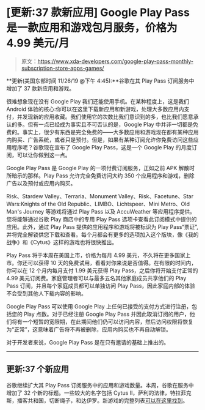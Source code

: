 # [更新:37 款新应用] Google Play Pass 是一款应用和游戏包月服务，价格为 4.99 美元/月

> 原文：<https://www.xda-developers.com/google-play-pass-monthly-subscription-store-apps-games/>

**更新(美国东部时间 11/26/19 @下午 4:45):**谷歌在其 Play Pass 订阅服务中增加了 37 款新应用和游戏。

很难想象现在没有 Google Play 我们还能使用手机。在某种程度上，这是我们 Android 体验的核心:你可以在这里下载新应用和新游戏，处理大多数应用内支付，并发现新的应用收藏。我们使用它的次数比我们意识到的多，也比我们愿意承认的多。但有一点已经成为事实且不可否认的是，Google Play 中并非一切都是免费的。事实上，很少有东西是完全免费的——大多数应用和游戏现在都有某种应用内购买、广告系统，或者只是预付。但是，如果有某种订阅允许你免费访问这些应用程序呢？谷歌现在宣布了 Google Play Pass，这是一个 Google Play 的月度订阅，可以让你做到这一点。

Google Play Pass 是 Google Play 的一项付费订阅服务，正如之前 APK 解散时所暗示的那样。Play Pass 允许完全免费访问大约 350 个应用程序和游戏，删除广告以及预付或应用内购买。

Risk、Stardew Valley、Terraria、Monument Valley、Risk、Facetune、Star Wars:Knights of the Old Republic、LIMBO、Lichtspeer、Mini Metro、Old Man's Journey 等游戏将通过 Play Pass 以及 AccuWeather 等应用程序提供。您将能够通过谷歌 Play 商店中的专用 Play Pass 选项卡查看此订阅模式中提供的应用。此外，通过 Play Pass 提供的应用程序和游戏将被标识为 Play Pass“票证”,并将完全解锁供您下载和查看。每个月都会有更多的选项加入这个版块，像《我的战争》和《Cytus》这样的游戏也将很快推出。

Play Pass 将于本周在美国上市，价格为每月 4.99 美元，不久将在更多国家上市。你还可以获得 10 天的免费试用，看看对你来说是否值得。在有限的时间内，你可以在 12 个月内每月支付 1.99 美元获得 Play Pass，之后你将开始支付正常的 4.99 美元订阅费。家庭管理者可以与最多五名其他家庭成员共享他们的 Play Pass 订阅，并且每个家庭成员都可以单独访问 Play Pass，因此家庭内部的体验不会受到其他人下载内容的影响。

Google Play Pass 可以使用 Google Play 上任何已接受的支付方式进行注册，包括您的 Play 点数。对于已经注册 Google Play Pass 并因此取消订阅的用户，他们将有一个短暂的宽限期，在此期间他们仍可以访问内容，然后访问权限将恢复为“正常”，这意味着广告将不再被删除，应用内购买也不再自动解锁。

对于开发者来说，Google Play Pass 是在只有邀请的基础上推出的。

* * *

## 更新:37 个新应用

谷歌继续扩大其 Play Pass 订阅服务中的应用和游戏数量。本周，谷歌在服务中增加了 32 个新的标题。一些较大的名字包括 Cytus II，萨利的法律，特拉菲克斯，播客共和国，切断绳子，和达伊罗。新游戏的完整列表[可以在这里找到](https://play.google.com/store/apps/collection/cluster?clp=6gslCiMKHXByb21vdGlvbl9wbGF5cGFzc19uZXdfc29jaWFsEEoYAw%3D%3D:S:ANO1ljLonyg&gsr=CijqCyUKIwodcHJvbW90aW9uX3BsYXlwYXNzX25ld19zb2NpYWwQShgD:S:ANO1ljINJjI&playCountry=US&merchData=STAGING)。